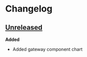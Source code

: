 # Changelog

## [Unreleased](https://github.com/TykTechnologies/tyk-charts/tree/HEAD)

**Added**
- Added gateway component chart